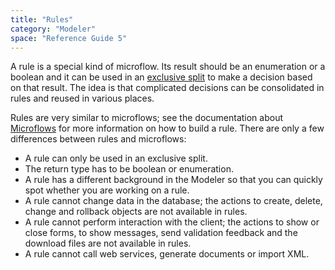 ```yaml
---
title: "Rules"
category: "Modeler"
space: "Reference Guide 5"
---
```



A rule is a special kind of microflow. Its result should be an enumeration or a boolean and it can be used in an [exclusive split](Exclusive+Split) to make a decision based on that result. The idea is that complicated decisions can be consolidated in rules and reused in various places.

Rules are very similar to microflows; see the documentation about [Microflows](Microflows) for more information on how to build a rule. There are only a few differences between rules and microflows:

*   A rule can only be used in an exclusive split.
*   The return type has to be boolean or enumeration.
*   A rule has a different background in the Modeler so that you can quickly spot whether you are working on a rule.
*   A rule cannot change data in the database; the actions to create, delete, change and rollback objects are not available in rules.
*   A rule cannot perform interaction with the client; the actions to show or close forms, to show messages, send validation feedback and the download files are not available in rules.
*   A rule cannot call web services, generate documents or import XML.
